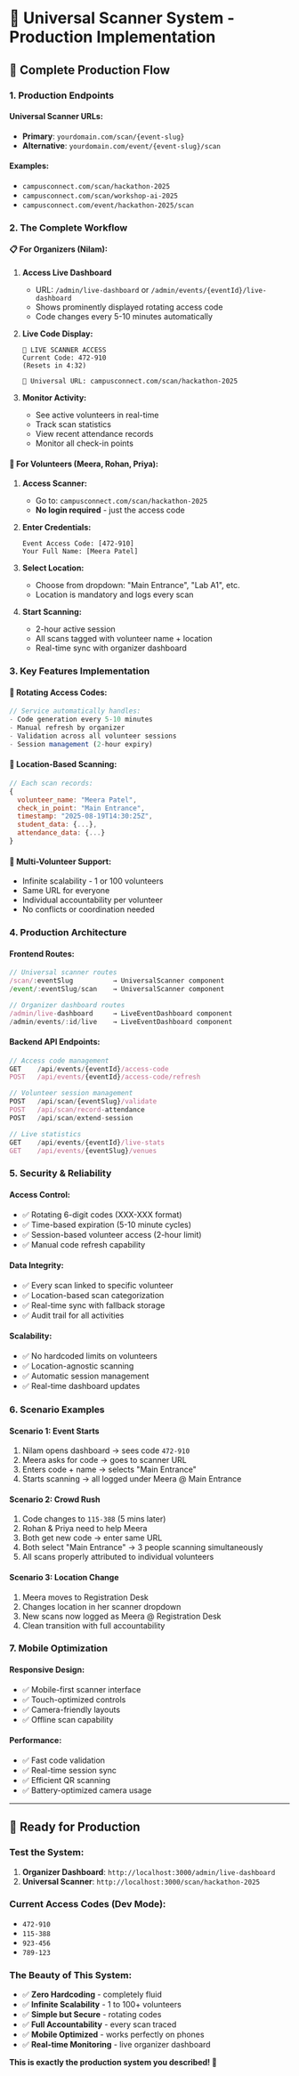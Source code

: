 # 🎯 Universal Scanner System - Production Implementation

## 📱 **Complete Production Flow**

### **1. Production Endpoints**

#### **Universal Scanner URLs:**
- **Primary**: `yourdomain.com/scan/{event-slug}`
- **Alternative**: `yourdomain.com/event/{event-slug}/scan`

#### **Examples:**
- `campusconnect.com/scan/hackathon-2025`
- `campusconnect.com/scan/workshop-ai-2025`
- `campusconnect.com/event/hackathon-2025/scan`

### **2. The Complete Workflow**

#### **📋 For Organizers (Nilam):**

1. **Access Live Dashboard**
   - URL: `/admin/live-dashboard` or `/admin/events/{eventId}/live-dashboard`
   - Shows prominently displayed rotating access code
   - Code changes every 5-10 minutes automatically

2. **Live Code Display:**
   ```
   🔴 LIVE SCANNER ACCESS
   Current Code: 472-910
   (Resets in 4:32)
   
   📱 Universal URL: campusconnect.com/scan/hackathon-2025
   ```

3. **Monitor Activity:**
   - See active volunteers in real-time
   - Track scan statistics
   - View recent attendance records
   - Monitor all check-in points

#### **📱 For Volunteers (Meera, Rohan, Priya):**

1. **Access Scanner:**
   - Go to: `campusconnect.com/scan/hackathon-2025`
   - **No login required** - just the access code

2. **Enter Credentials:**
   ```
   Event Access Code: [472-910]
   Your Full Name: [Meera Patel]
   ```

3. **Select Location:**
   - Choose from dropdown: "Main Entrance", "Lab A1", etc.
   - Location is mandatory and logs every scan

4. **Start Scanning:**
   - 2-hour active session
   - All scans tagged with volunteer name + location
   - Real-time sync with organizer dashboard

### **3. Key Features Implementation**

#### **🔄 Rotating Access Codes:**
```javascript
// Service automatically handles:
- Code generation every 5-10 minutes
- Manual refresh by organizer
- Validation across all volunteer sessions
- Session management (2-hour expiry)
```

#### **📍 Location-Based Scanning:**
```javascript
// Each scan records:
{
  volunteer_name: "Meera Patel",
  check_in_point: "Main Entrance", 
  timestamp: "2025-08-19T14:30:25Z",
  student_data: {...},
  attendance_data: {...}
}
```

#### **👥 Multi-Volunteer Support:**
- Infinite scalability - 1 or 100 volunteers
- Same URL for everyone
- Individual accountability per volunteer
- No conflicts or coordination needed

### **4. Production Architecture**

#### **Frontend Routes:**
```javascript
// Universal scanner routes
/scan/:eventSlug          → UniversalScanner component
/event/:eventSlug/scan    → UniversalScanner component

// Organizer dashboard routes  
/admin/live-dashboard     → LiveEventDashboard component
/admin/events/:id/live    → LiveEventDashboard component
```

#### **Backend API Endpoints:**
```javascript
// Access code management
GET    /api/events/{eventId}/access-code
POST   /api/events/{eventId}/access-code/refresh

// Volunteer session management
POST   /api/scan/{eventSlug}/validate
POST   /api/scan/record-attendance
POST   /api/scan/extend-session

// Live statistics
GET    /api/events/{eventId}/live-stats
GET    /api/events/{eventSlug}/venues
```

### **5. Security & Reliability**

#### **Access Control:**
- ✅ Rotating 6-digit codes (XXX-XXX format)
- ✅ Time-based expiration (5-10 minute cycles)
- ✅ Session-based volunteer access (2-hour limit)
- ✅ Manual code refresh capability

#### **Data Integrity:**
- ✅ Every scan linked to specific volunteer
- ✅ Location-based scan categorization
- ✅ Real-time sync with fallback storage
- ✅ Audit trail for all activities

#### **Scalability:**
- ✅ No hardcoded limits on volunteers
- ✅ Location-agnostic scanning
- ✅ Automatic session management
- ✅ Real-time dashboard updates

### **6. Scenario Examples**

#### **Scenario 1: Event Starts**
1. Nilam opens dashboard → sees code `472-910`
2. Meera asks for code → goes to scanner URL
3. Enters code + name → selects "Main Entrance"
4. Starts scanning → all logged under Meera @ Main Entrance

#### **Scenario 2: Crowd Rush**
1. Code changes to `115-388` (5 mins later)
2. Rohan & Priya need to help Meera
3. Both get new code → enter same URL
4. Both select "Main Entrance" → 3 people scanning simultaneously
5. All scans properly attributed to individual volunteers

#### **Scenario 3: Location Change**
1. Meera moves to Registration Desk
2. Changes location in her scanner dropdown
3. New scans now logged as Meera @ Registration Desk
4. Clean transition with full accountability

### **7. Mobile Optimization**

#### **Responsive Design:**
- ✅ Mobile-first scanner interface
- ✅ Touch-optimized controls
- ✅ Camera-friendly layouts
- ✅ Offline scan capability

#### **Performance:**
- ✅ Fast code validation
- ✅ Real-time session sync  
- ✅ Efficient QR scanning
- ✅ Battery-optimized camera usage

---

## 🚀 **Ready for Production**

### **Test the System:**

1. **Organizer Dashboard**: `http://localhost:3000/admin/live-dashboard`
2. **Universal Scanner**: `http://localhost:3000/scan/hackathon-2025`

### **Current Access Codes (Dev Mode):**
- `472-910`
- `115-388` 
- `923-456`
- `789-123`

### **The Beauty of This System:**
- ✅ **Zero Hardcoding** - completely fluid
- ✅ **Infinite Scalability** - 1 to 100+ volunteers  
- ✅ **Simple but Secure** - rotating codes
- ✅ **Full Accountability** - every scan traced
- ✅ **Mobile Optimized** - works perfectly on phones
- ✅ **Real-time Monitoring** - live organizer dashboard

**This is exactly the production system you described! 🎉**
